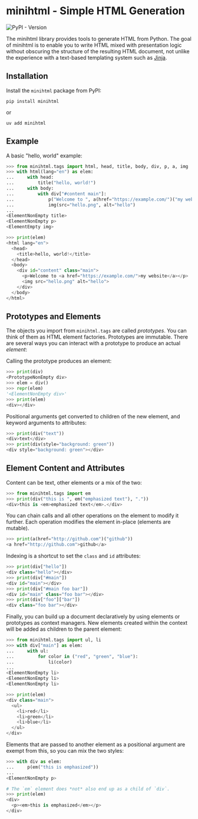 # minihtml - Simple HTML Generation

![PyPI - Version](https://img.shields.io/pypi/v/minihtml)

The minihtml library provides tools to generate HTML from Python. The goal of
minihtml is to enable you to write HTML mixed with presentation logic without
obscuring the structure of the resulting HTML document, not unlike the
experience with a text-based templating system such as [Jinja][jinja].

[jinja]: https://jinja.palletsprojects.com/

## Installation

Install the `minihtml` package from PyPI:

    pip install minihtml

or

    uv add minihtml

## Example

A basic "hello, world" example:

~~~python
>>> from minihtml.tags import html, head, title, body, div, p, a, img
>>> with html(lang="en") as elem:
...     with head:
...         title("hello, world!")
...     with body:
...         with div["#content main"]:
...             p("Welcome to ", a(href="https://example.com/")("my website"))
...             img(src="hello.png", alt="hello")
...
<ElementNonEmpty title>
<ElementNonEmpty p>
<ElementEmpty img>

>>> print(elem)
<html lang="en">
  <head>
    <title>hello, world!</title>
  </head>
  <body>
    <div id="content" class="main">
      <p>Welcome to <a href="https://example.com/">my website</a></p>
      <img src="hello.png" alt="hello">
    </div>
  </body>
</html>

~~~

## Prototypes and Elements

The objects you import from `minihtml.tags` are called *prototypes*. You can
think of them as HTML element factories. Prototypes are immutable. There are
several ways you can interact with a prototype to produce an actual *element*:

Calling the prototype produces an element:

~~~python
>>> print(div)
<PrototypeNonEmpty div>
>>> elem = div()
>>> repr(elem)
'<ElementNonEmpty div>'
>>> print(elem)
<div></div>

~~~

Positional arguments get converted to children of the new element, and keyword
arguments to attributes:

~~~python
>>> print(div("text"))
<div>text</div>
>>> print(div(style="background: green"))
<div style="background: green"></div>

~~~

## Element Content and Attributes

Content can be text, other elements or a mix of the two:

~~~python
>>> from minihtml.tags import em
>>> print(div("this is ", em("emphasized text"), "."))
<div>this is <em>emphasized text</em>.</div>

~~~

You can chain calls and all other operations on the element to modify it
further. Each operation modifies the element in-place (elements are mutable).

~~~python
>>> print(a(href="http://github.com")("github"))
<a href="http://github.com">github</a>

~~~

Indexing is a shortcut to set the `class` and `id` attributes:

~~~python
>>> print(div["hello"])
<div class="hello"></div>
>>> print(div["#main"])
<div id="main"></div>
>>> print(div["#main foo bar"])
<div id="main" class="foo bar"></div>
>>> print(div["foo"]["bar"])
<div class="foo bar"></div>

~~~

Finally, you can build up a document declaratively by using elements or
prototypes as context managers. New elements created within the context will be
added as children to the parent element:

~~~python
>>> from minihtml.tags import ul, li
>>> with div["main"] as elem:
...     with ul:
...         for color in ("red", "green", "blue"):
...             li(color)
...
<ElementNonEmpty li>
<ElementNonEmpty li>
<ElementNonEmpty li>

>>> print(elem)
<div class="main">
  <ul>
    <li>red</li>
    <li>green</li>
    <li>blue</li>
  </ul>
</div>

~~~

Elements that are passed to another element as a positional argument are exempt
from this, so you can mix the two styles:

~~~python
>>> with div as elem:
...     p(em("this is emphasized"))
...
<ElementNonEmpty p>

# The `em` element does *not* also end up as a child of `div`.
>>> print(elem)
<div>
  <p><em>this is emphasized</em></p>
</div>

~~~

<!-- TODO document attribute name mangling -->
<!-- TODO document components -->
<!-- TODO document @template -->
